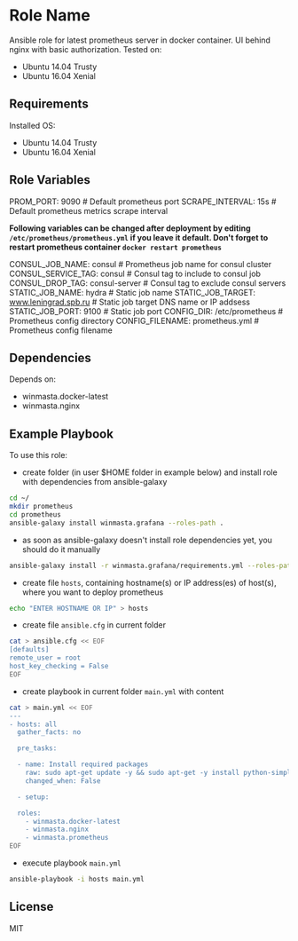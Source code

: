 Role Name
=========

Ansible role for latest prometheus server in docker container. UI behind nginx with basic authorization. Tested on:
  - Ubuntu 14.04 Trusty
  - Ubuntu 16.04 Xenial

Requirements
------------

Installed OS:
 - Ubuntu 14.04 Trusty
 - Ubuntu 16.04 Xenial

Role Variables
--------------

PROM_PORT: 9090 # Default prometheus port
SCRAPE_INTERVAL: 15s # Default prometheus metrics scrape interval

**Following variables can be changed after deployment by editing `/etc/prometheus/prometheus.yml` if you leave it
default. Don't forget to restart prometheus container `docker restart prometheus`**

CONSUL_JOB_NAME: consul # Prometheus job name for consul cluster
CONSUL_SERVICE_TAG: consul # Consul tag to include to consul job
CONSUL_DROP_TAG: consul-server # Consul tag to exclude consul servers
STATIC_JOB_NAME: hydra # Static job name
STATIC_JOB_TARGET: www.leningrad.spb.ru # Static job target DNS name or IP addsess
STATIC_JOB_PORT: 9100 # Static job port
CONFIG_DIR: /etc/prometheus # Prometheus config directory
CONFIG_FILENAME: prometheus.yml # Prometheus config filename

Dependencies
------------

Depends on:
 - winmasta.docker-latest
 - winmasta.nginx

 Example Playbook
 ----------------

 To use this role:

   - create folder (in user $HOME folder in example below) and install role with dependencies from ansible-galaxy

 ```bash
 cd ~/
 mkdir prometheus
 cd prometheus
 ansible-galaxy install winmasta.grafana --roles-path .
 ```

   - as soon as ansible-galaxy doesn't install role dependencies yet, you should do it manually

 ```bash
 ansible-galaxy install -r winmasta.grafana/requirements.yml --roles-path .
 ```

   - create file `hosts`, containing hostname(s) or IP address(es) of host(s), where you want to deploy prometheus

 ```bash
 echo "ENTER HOSTNAME OR IP" > hosts
 ```

   - create file `ansible.cfg` in current folder

 ```bash
 cat > ansible.cfg << EOF
 [defaults]
 remote_user = root
 host_key_checking = False
 EOF
 ```

   - create playbook in current folder `main.yml` with content

 ```bash
 cat > main.yml << EOF
 ---
 - hosts: all
   gather_facts: no

   pre_tasks:

   - name: Install required packages
     raw: sudo apt-get update -y && sudo apt-get -y install python-simplejson python-pip
     changed_when: False

   - setup:

   roles:
     - winmasta.docker-latest
     - winmasta.nginx
     - winmasta.prometheus
 EOF
 ```

   - execute playbook `main.yml`

 ```bash
 ansible-playbook -i hosts main.yml
 ```

License
-------

MIT

